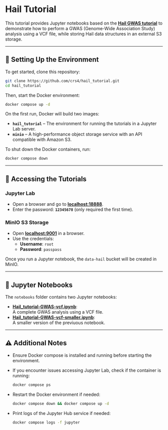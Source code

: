 # Hail Tutorial  

This tutorial provides Jupyter notebooks based on the [**Hail GWAS tutorial**](https://hail.is/docs/0.2/tutorials/01-genome-wide-association-study.html) to demonstrate how to perform a GWAS (Genome-Wide Association Study) analysis using a VCF file, while storing Hail data structures in an external S3 storage.  

---

## 📌 Setting Up the Environment  

To get started, clone this repository:  

```bash
git clone https://github.com/crs4/hail_tutorial.git
cd hail_tutorial
```

Then, start the Docker environment:  

```bash
docker compose up -d
```

On the first run, Docker will build two images:  

- **`hail_tutorial`** – The environment for running the tutorials in a Jupyter Lab server.  
- **`minio`** – A high-performance object storage service with an API compatible with Amazon S3.  

To shut down the Docker containers, run:  

```bash
docker compose down
```

---

## 🚀 Accessing the Tutorials  

### Jupyter Lab  

- Open a browser and go to **[localhost:18888](http://localhost:18888)**.  
- Enter the password: **`12345678`** (only required the first time).  

### MinIO S3 Storage  

- Open **[localhost:9001](http://localhost:9001)** in a browser.  
- Use the credentials:  
  - **Username**: `root`  
  - **Password**: `passpass`  

Once you run a Jupyter notebook, the `data-hail` bucket will be created in MinIO.  

---

## 📂 Jupyter Notebooks  

The `notebooks` folder contains two Jupyter notebooks:

- [**Hail_tutorial-GWAS-vcf.ipynb**](notebooks/Hail_tutorial-GWAS-vcf.ipynb):  
  A complete GWAS analysis using a VCF file.  
- [**Hail_tutorial-GWAS-vcf-smaller.ipynb**](notebooks/Hail_tutorial-GWAS-vcf-smaller.ipynb):  
  A smaller version of the previuous notebook.  

---

## ⚠️ Additional Notes  

- Ensure Docker compose is installed and running before starting the environment.  
- If you encounter issues accessing Jupyter Lab, check if the container is running:  

  ```bash
  docker compose ps
  ```  

- Restart the Docker environment if needed:  

  ```bash
  docker compose down && docker compose up -d
  ```  

- Print logs of the Jupyter Hub service if needed:

  ```bash
  docker compose logs -f jupyter
  ```
